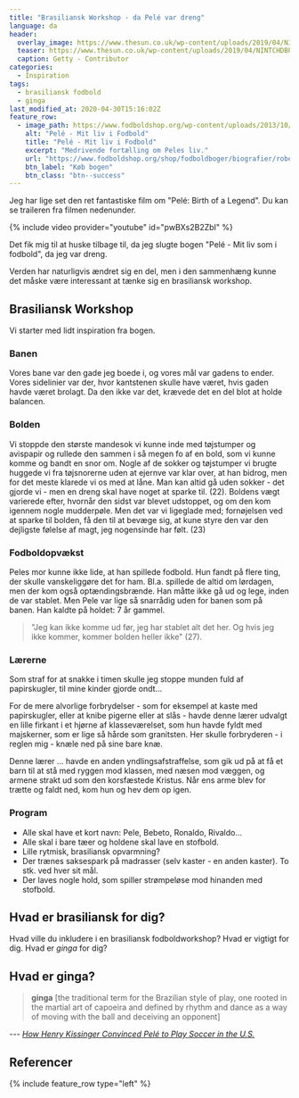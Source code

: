 ```yaml
---
title: "Brasiliansk Workshop - da Pelé var dreng"
language: da
header:
  overlay_image: https://www.thesun.co.uk/wp-content/uploads/2019/04/NINTCHDBPICT000000798561.jpg?w=1600
  teaser: https://www.thesun.co.uk/wp-content/uploads/2019/04/NINTCHDBPICT000000798561.jpg?w=400
  caption: Getty - Contributor
categories:
  - Inspiration
tags:
  - brasiliansk fodbold
  - ginga
last_modified_at: 2020-04-30T15:16:02Z
feature_row:
  - image_path: https://www.fodboldshop.org/wp-content/uploads/2013/10/fodbold-05.jpg
    alt: "Pelé - Mit liv i Fodbold"
    title: "Pelé - Mit liv i Fodbold"
    excerpt: "Medrivende fortælling om Peles liv."
    url: "https://www.fodboldshop.org/shop/fodboldboger/biografier/robert-l-fish-pele-mit-liv-i-fodbold/"
    btn_label: "Køb bogen"
    btn_class: "btn--success"
---
```


Jeg har lige set den ret fantastiske film om "Pelé: Birth of a Legend". Du kan se traileren fra filmen nedenunder.

{% include video provider="youtube" id="pwBXs2B2ZbI" %}

Det fik mig til at huske tilbage til, da jeg slugte bogen "Pelé - Mit liv som i fodbold", da jeg var dreng.

Verden har naturligvis ændret sig en del, men i den sammenhæng kunne det måske være interessant at tænke sig en brasiliansk workshop.

## Brasiliansk Workshop

Vi starter med lidt inspiration fra bogen.

### Banen

Vores bane var den gade jeg boede i, og vores mål var gadens to ender. Vores sidelinier var der, hvor kantstenen skulle have været, hvis gaden havde været brolagt. Da den ikke var det, krævede det en del blot at holde balancen. 

### Bolden

Vi stoppde den største mandesok vi kunne inde med tøjstumper og avispapir og rullede den sammen i så megen fo af en bold, som vi kunne komme og bandt en snor om. Nogle af de sokker og tøjstumper vi brugte huggede vi fra tøjsnorerne uden at ejernve var klar over, at han bidrog, men for det meste klarede vi os med at låne. Man kan altid gå uden sokker - det gjorde vi - men en dreng skal have noget at sparke til. (22).
Boldens vægt varierede efter, hvornår den sidst var blevet udstoppet, og om den kom igennem nogle mudderpøle. Men det var vi ligeglade med; fornøjelsen ved at sparke til bolden, få den til at bevæge sig, at kune styre den var den dejligste følelse af magt, jeg nogensinde har følt. (23)

### Fodboldopvækst

Peles mor kunne ikke lide, at han spillede fodbold. Hun fandt på flere ting, der skulle vanskeliggøre det for ham. Bl.a. spillede de altid om lørdagen, men der kom også optændingsbrænde. Han måtte ikke gå ud og lege, inden de var stablet. Men Pele var lige så snarrådig uden for banen som på banen. Han kaldte på holdet: 7 år gammel.

> "Jeg kan ikke komme ud før, jeg har stablet alt det her. Og hvis jeg ikke kommer, kommer bolden heller ikke" (27).

### Lærerne
Som straf for at snakke i timen skulle jeg stoppe munden fuld af papirskugler, til mine kinder gjorde ondt...

For de mere alvorlige forbrydelser - som for eksempel at kaste med papirskugler, eller at knibe pigerne eller at slås - havde denne lærer udvalgt en lille firkant i et hjørne af klasseværelset, som hun havde fyldt med majskerner, som er lige så hårde som granitsten. Her skulle forbryderen - i reglen mig - knæle ned på sine bare knæ.

Denne lærer … havde en anden yndlingsafstraffelse, som gik ud på at få et barn til at stå med ryggen mod klassen, med næsen mod væggen, og armene strakt ud som den korsfæstede Kristus. Når ens arme blev for trætte og faldt ned, kom hun og hev dem op igen.

### Program

- Alle skal have et kort navn: Pele, Bebeto, Ronaldo, Rivaldo…
- Alle skal i bare tæer og holdene skal lave en stofbold.
- Lille rytmisk, brasiliansk opvarmning?
- Der trænes saksespark på madrasser (selv kaster - en anden kaster). To stk. ved hver sit mål.
- Der laves nogle hold, som spiller strømpeløse mod hinanden med stofbold.

## Hvad er brasiliansk for dig?

Hvad ville du inkludere i en brasiliansk fodboldworkshop? Hvad er vigtigt for dig. Hvad er _ginga_ for dig?

## Hvad er ginga?

> **ginga** [the traditional term for the Brazilian style of play, one rooted in the martial art of capoeira and defined by rhythm and dance as a way of moving with the ball and deceiving an opponent]

--- <cite>[How Henry Kissinger Convinced Pelé to Play Soccer in the U.S.](https://www.esquire.com/sports/interviews/a44741/pele-interview/)</cite>

## Referencer

{% include feature_row type="left" %}